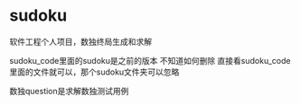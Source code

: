 # sudoku
软件工程个人项目，数独终局生成和求解

sudoku_code里面的sudoku是之前的版本 不知道如何删除 直接看sudoku_code里面的文件就可以，那个sudoku文件夹可以忽略

数独question是求解数独测试用例
